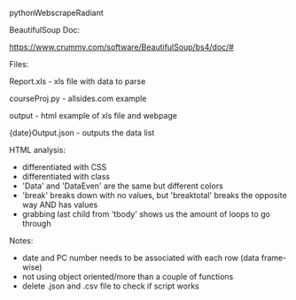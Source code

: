 pythonWebscrapeRadiant

BeautifulSoup Doc:

https://www.crummy.com/software/BeautifulSoup/bs4/doc/#

Files:

Report.xls - xls file with data to parse

courseProj.py - allsides.com example

output - html example of xls file and webpage

{date}Output.json - outputs the data list


HTML analysis:
- differentiated with CSS
- differentiated with class
- 'Data' and 'DataEven' are the same but different colors
- 'break' breaks down with no values, but 'breaktotal' breaks the opposite way AND has values
- grabbing last child from 'tbody' shows us the amount of loops to go through

Notes:
- date and PC number needs to be associated with each row (data frame-wise)
- not using object oriented/more than a couple of functions
- delete .json and .csv file to check if script works
